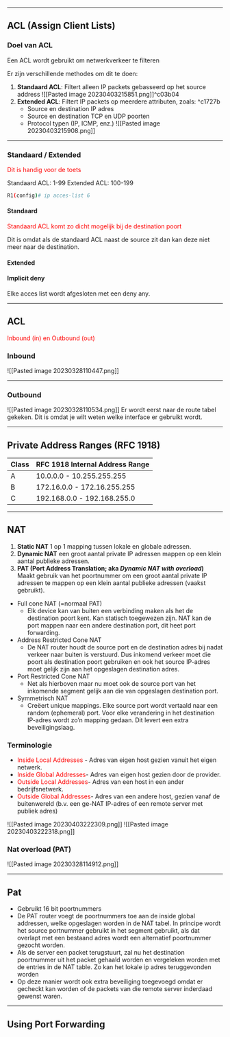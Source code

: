 ```toc
```

---

## ACL (Assign Client Lists)

### Doel van ACL

Een ACL wordt gebruikt om netwerkverkeer te filteren

Er zijn verschillende methodes om dit te doen:
1. **Standaard ACL**: Filtert alleen IP packets gebasseerd op het source address 
   ![[Pasted image 20230403215851.png]]^c03b04
2. **Extended ACL**: Filtert IP packets op meerdere attributen, zoals: ^c1727b
   - Source en destination IP adres
   - Source en destination TCP en UDP poorten
   - Protocol typen (IP, ICMP, enz.)
 ![[Pasted image 20230403215908.png]]

---

### Standaard / Extended
<p style="color:red">Dit is handig voor de toets</p>
Standaard ACL: 1-99
Extended ACL: 100-199

```bash
R1(config)# ip acces-list 6
```

#### Standaard
<p style="color:red">Standaard ACL komt zo dicht mogelijk bij de destination poort</p>
Dit is omdat als de standaard ACL naast de source zit dan kan deze niet meer naar de destination.

#### Extended 


#### Implicit deny
Elke acces list wordt afgesloten met een deny any.

---

## ACL
<p style="color:red">Inbound (in) en Outbound (out)</p>

### Inbound
![[Pasted image 20230328110447.png]]

---

### Outbound
![[Pasted image 20230328110534.png]]
Er wordt eerst naar de route tabel gekeken. Dit is omdat je wilt weten welke interface er gebruikt wordt.

---

## Private Address Ranges (RFC 1918)
| Class | RFC 1918 Internal Address Range |
| ----- | ------------------------------- |
| A     | 10.0.0.0 - 10.255.255.255       |
| B     | 172.16.0.0 - 172.16.255.255     | 
| C     | 192.168.0.0 - 192.168.255.0     |

---

## NAT

1. **Static NAT** 1 op 1 mapping tussen lokale en globale adressen.
2. **Dynamic NAT** een groot aantal private IP adressen mappen op een klein aantal publieke adressen.
3. **PAT (Port Address Translation; aka *Dynamic NAT with overload*)** Maakt gebruik van het poortnummer om een groot aantal private IP adressen te mappen op een klein aantal publieke adressen (vaakst gebruikt).

- Full cone NAT (=normaal PAT)
	- Elk device kan van buiten een verbinding maken als het de destination poort kent. Kan statisch toegewezen zijn. NAT kan de port mappen naar een andere destination port, dit heet port forwarding.
- Address Restricted Cone NAT
	- De NAT router houdt de source port en de destination adres bij nadat verkeer naar buiten is verstuurd. Dus inkomend verkeer moet die poort als destination poort gebruiken en ook het source IP-adres moet gelijk zijn aan het opgeslagen destination adres.
- Port Restricted Cone NAT
	- Net als hierboven maar nu moet ook de source port van het inkomende segment gelijk aan die van opgeslagen destination port.
- Symmetrisch NAT
	- Creëert unique mappings. Elke source port wordt vertaald naar een random (ephemeral) port. Voor elke verandering in het destination IP-adres wordt zo’n mapping gedaan. Dit levert een extra beveiligingslaag.

### Terminologie
- <a style="color:red">Inside Local Addresses</a> - Adres van eigen host gezien vanuit het eigen netwerk.
- <a style="color:red">Inside Global Addresses</a>- Adres van eigen host gezien door de provider.
- <a style="color:red">Outside Local Addresses</a>- Adres van een host in een ander bedrijfsnetwerk.
- <a style="color:red">Outside  Global Addresses</a>- Adres van een andere host, gezien vanaf de buitenwereld (b.v. een ge-NAT IP-adres of een remote server met publiek adres)

![[Pasted image 20230403222309.png]]
![[Pasted image 20230403222318.png]]

### Nat overload (PAT)
![[Pasted image 20230328114912.png]]

---

## Pat
- Gebruikt 16 bit poortnummers
- De PAT router voegt de poortnummers toe aan de inside global addressen, welke opgeslagen worden in de NAT tabel. In principe wordt het source portnummer gebruikt in het segment gebruikt, als dat overlapt met een bestaand adres wordt een alternatief poortnummer gezocht worden.
- Als de server een packet terugstuurt, zal nu het destination poortnummer uit het packet gehaald worden en vergeleken worden met de entries in de NAT table. Zo kan het lokale ip adres teruggevonden worden 
- Op deze manier wordt ook extra beveiliging toegevoegd omdat er gecheckt kan worden of de packets van die remote server inderdaad gewenst waren.


---

## Using Port Forwarding

